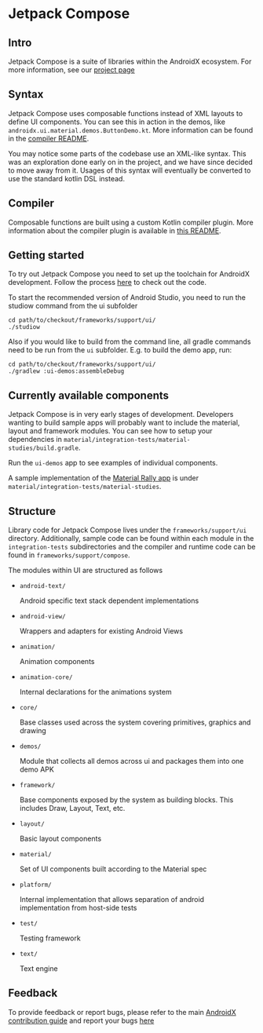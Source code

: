 # Jetpack Compose
## Intro
Jetpack Compose is a suite of libraries within the AndroidX ecosystem. For more information, see our [project page](https://developer.android.com/jetpackcompose)

## Syntax
Jetpack Compose uses composable functions instead of XML layouts to define UI components. You can see this in action in the demos, like `androidx.ui.material.demos.ButtonDemo.kt`. More information can be found in the [compiler README](https://android.googlesource.com/platform/frameworks/support/+/androidx-master-dev/compose/README.md).

You may notice some parts of the codebase use an XML-like syntax. This was an exploration done early on in the project, and we have since decided to move away from it. Usages of this syntax will eventually be converted to use the standard kotlin DSL instead.

## Compiler
Composable functions are built using a custom Kotlin compiler plugin. More information about the compiler plugin is available in [this README](https://android.googlesource.com/platform/frameworks/support/+/androidx-master-dev/compose/README.md).

## Getting started
To try out Jetpack Compose you need to set up the toolchain for AndroidX development. Follow the process [here](https://android.googlesource.com/platform/frameworks/support/+/androidx-master-dev/README.md) to check out the code.

To start the recommended version of Android Studio, you need to run the studiow command from the ui subfolder

    cd path/to/checkout/frameworks/support/ui/
    ./studiow

Also if you would like to build from the command line, all gradle commands need to be run from the `ui` subfolder.  E.g. to build the demo app, run:

    cd path/to/checkout/frameworks/support/ui/
    ./gradlew :ui-demos:assembleDebug

## Currently available components
Jetpack Compose is in very early stages of development. Developers wanting to build sample apps will probably want to include the material, layout and framework modules. You can see how to setup your dependencies in `material/integration-tests/material-studies/build.gradle`.

Run the `ui-demos` app to see examples of individual components. 

A sample implementation of the [Material Rally app](https://material.io/design/material-studies/rally.html) is under `material/integration-tests/material-studies`.

## Structure
Library code for Jetpack Compose lives under the `frameworks/support/ui` directory. Additionally, sample code can be found within each module in the `integration-tests` subdirectories and the compiler and runtime code can be found in `frameworks/support/compose`.

The modules within UI are structured as follows
* `android-text/`

   Android specific text stack dependent implementations
* `android-view/`

   Wrappers and adapters for existing Android Views
* `animation/`

   Animation components
* `animation-core/`

   Internal declarations for the animations system
* `core/`

   Base classes used across the system covering primitives, graphics and drawing
* `demos/`

   Module that collects all demos across ui and packages them into one demo APK
* `framework/`

   Base components exposed by the system as building blocks. This includes Draw, Layout, Text, etc.
* `layout/`

   Basic layout components
* `material/`

   Set of UI components built according to the Material spec
* `platform/`

   Internal implementation that allows separation of android implementation from host-side tests
* `test/`

   Testing framework
* `text/`

   Text engine

## Feedback
To provide feedback or report bugs, please refer to the main [AndroidX contribution guide](https://android.googlesource.com/platform/frameworks/support/+/androidx-master-dev/README.md) and report your bugs [here](https://issuetracker.google.com/issues/new?component=612128)
